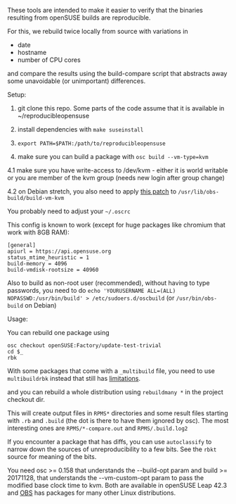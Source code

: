 These tools are intended to make it easier
to verify that the binaries resulting from openSUSE builds are reproducible.

For this, we rebuild twice locally from source with variations in
* date
* hostname
* number of CPU cores

and compare the results
using the build-compare script that abstracts away
some unavoidable (or unimportant) differences.


Setup:
1. git clone this repo. Some parts of the code assume that it is available in ~/reproducibleopensuse

2. install dependencies with `make suseinstall`

3. `export PATH=$PATH:/path/to/reproducibleopensuse`

4. make sure you can build a package with `osc build --vm-type=kvm`

4.1 make sure you have write-access to /dev/kvm - either it is world writable or you are member of the kvm group (needs new login after group change)

4.2 on Debian stretch, you also need to apply [this patch](https://github.com/openSUSE/obs-build/pull/376/files) to `/usr/lib/obs-build/build-vm-kvm`

You probably need to adjust your `~/.oscrc`

This config is known to work (except for huge packages like chromium that work with 8GB RAM):

```
[general]
apiurl = https://api.opensuse.org
status_mtime_heuristic = 1
build-memory = 4096
build-vmdisk-rootsize = 40960
```

Also to build as non-root user (recommended), without having to type passwords, you need to do
`echo 'YOURUSERNAME ALL=(ALL) NOPASSWD:/usr/bin/build' > /etc/sudoers.d/oscbuild` (or `/usr/bin/obs-build` on Debian)

Usage:

You can rebuild one package using
```
osc checkout openSUSE:Factory/update-test-trivial
cd $_
rbk
```

With some packages that come with a `_multibuild` file, you need to use `multibuildrbk` instead that still has [limitations](https://github.com/openSUSE/osc/issues/376).

and you can rebuild a whole distribution using
`rebuildmany *`
in the project checkout dir.

This will create output files in `RPMS*` directories and some result files starting with `.rb` and `.build` (the dot is there to have them ignored by osc). The most interesting ones are `RPMS/*-compare.out` and `RPMS/.build.log2`

If you encounter a package that has diffs, you can use `autoclassify` to narrow down the sources of unreproducibility to a few bits. See the `rbkt` source for meaning of the bits.

You need osc >= 0.158 that understands the --build-opt param
and build >= 20171128, that understands the --vm-custom-opt param
to pass the modified base clock time to kvm.
Both are available in openSUSE Leap 42.3
and [OBS](https://build.opensuse.org/package/show/openSUSE:Tools/osc) has packages for many other Linux distributions.
